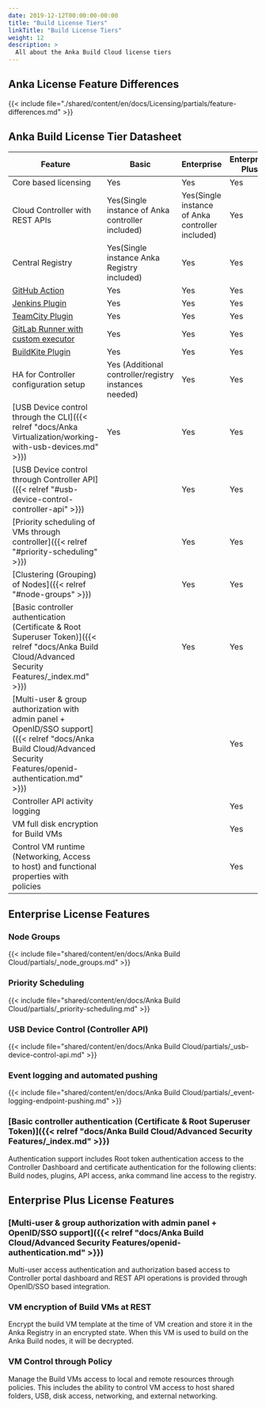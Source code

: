 ```yaml
---
date: 2019-12-12T00:00:00-00:00
title: "Build License Tiers"
linkTitle: "Build License Tiers"
weight: 12
description: >
  All about the Anka Build Cloud license tiers
---
```


## Anka License Feature Differences

{{< include file="./shared/content/en/docs/Licensing/partials/feature-differences.md" >}}

## Anka Build License Tier Datasheet

**Feature** | **Basic** | **Enterprise** | **Enterprise Plus**
--- | --- | --- |  ---
Core based licensing | Yes | Yes | Yes
Cloud Controller with REST APIs | Yes(Single instance of Anka controller included) | Yes(Single instance of Anka controller included) | Yes
Central Registry | Yes(Single instance Anka Registry included) | Yes | Yes
[GitHub Action](https://github.com/marketplace/actions/anka-vm-github-action) | Yes | Yes | Yes
[Jenkins Plugin](https://plugins.jenkins.io/anka-build/) | Yes | Yes | Yes
[TeamCity Plugin](https://plugins.jetbrains.com/plugin/10733-anka-build-cloud) | Yes | Yes | Yes
[GitLab Runner with custom executor](https://github.com/veertuinc/gitlab-runner) | Yes | Yes | Yes
[BuildKite Plugin](https://github.com/veertuinc/anka-buildkite-plugin) | Yes | Yes | Yes
HA for Controller configuration setup | Yes (Additional controller/registry instances needed) | Yes | Yes
[USB Device control through the CLI]({{< relref "docs/Anka Virtualization/working-with-usb-devices.md" >}}) |  Yes  | Yes | Yes
[USB Device control through Controller API]({{< relref "#usb-device-control-controller-api" >}}) |    | Yes | Yes
[Priority scheduling of VMs through controller]({{< relref "#priority-scheduling" >}}) |    | Yes | Yes
[Clustering (Grouping) of Nodes]({{< relref "#node-groups" >}}) |    | Yes | Yes 
[Basic controller authentication (Certificate & Root Superuser Token)]({{< relref "docs/Anka Build Cloud/Advanced Security Features/_index.md" >}}) |    | Yes | Yes
[Multi-user & group authorization with admin panel + OpenID/SSO support]({{< relref "docs/Anka Build Cloud/Advanced Security Features/openid-authentication.md" >}}) |    |    | Yes
Controller API activity logging |    |    | Yes
VM full disk encryption for Build VMs |    |    | Yes
Control VM runtime (Networking, Access to host) and functional properties with policies |    |    | Yes 

## Enterprise License Features

### Node Groups

{{< include file="shared/content/en/docs/Anka Build Cloud/partials/_node_groups.md" >}}

### Priority Scheduling

{{< include file="shared/content/en/docs/Anka Build Cloud/partials/_priority-scheduling.md" >}}

### USB Device Control (Controller API)

{{< include file="shared/content/en/docs/Anka Build Cloud/partials/_usb-device-control-api.md" >}}

### Event logging and automated pushing

{{< include file="shared/content/en/docs/Anka Build Cloud/partials/_event-logging-endpoint-pushing.md" >}}

### [Basic controller authentication (Certificate & Root Superuser Token)]({{< relref "docs/Anka Build Cloud/Advanced Security Features/_index.md" >}})

Authentication support includes Root token authentication access to the Controller Dashboard and certificate authentication for the following clients: Build nodes, plugins, API access, anka command line access to the registry.

## Enterprise Plus License Features

### [Multi-user & group authorization with admin panel + OpenID/SSO support]({{< relref "docs/Anka Build Cloud/Advanced Security Features/openid-authentication.md" >}})

Multi-user access authentication and authorization based access to Controller portal dashboard and REST API operations is provided through OpenID/SSO based integration.

### VM encryption of Build VMs at REST

Encrypt the build VM template at the time of VM creation and store it in the Anka Registry in an encrypted state. When this VM is used to build on the Anka Build nodes, it will be decrypted.

### VM Control through Policy

Manage the Build VMs access to local and remote resources through policies. This includes the ability to control VM access to host shared folders, USB, disk access, networking, and external networking.
